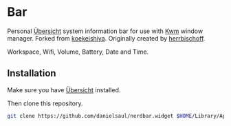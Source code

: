 # Bar

Personal [Übersicht](http://tracesof.net/uebersicht/) system information bar for use with [Kwm](https://github.com/koekeishiya/kwm) window manager.
Forked from [koekeishiya](https://github.com/koekeishiya). Originally created by [herrbischoff](https://github.com/herrbischoff).

Workspace, Wifi, Volume, Battery, Date and Time.

## Installation

Make sure you have [Übersicht](http://tracesof.net/uebersicht/) installed.

Then clone this repository.

```bash
git clone https://github.com/danielsaul/nerdbar.widget $HOME/Library/Application\ Support/Übersicht/widgets
```
